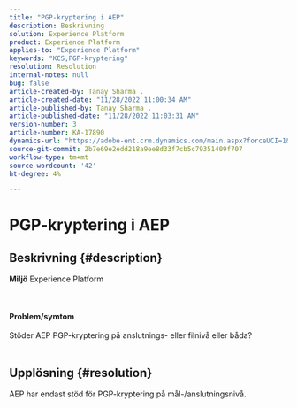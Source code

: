 ```yaml
---
title: "PGP-kryptering i AEP"
description: Beskrivning
solution: Experience Platform
product: Experience Platform
applies-to: "Experience Platform"
keywords: "KCS,PGP-kryptering"
resolution: Resolution
internal-notes: null
bug: false
article-created-by: Tanay Sharma .
article-created-date: "11/28/2022 11:00:34 AM"
article-published-by: Tanay Sharma .
article-published-date: "11/28/2022 11:03:31 AM"
version-number: 3
article-number: KA-17890
dynamics-url: "https://adobe-ent.crm.dynamics.com/main.aspx?forceUCI=1&pagetype=entityrecord&etn=knowledgearticle&id=9301d6dc-0b6f-ed11-9562-6045bd006239"
source-git-commit: 2b7e69e2edd218a9ee8d33f7cb5c79351409f707
workflow-type: tm+mt
source-wordcount: '42'
ht-degree: 4%

---
```


# PGP-kryptering i AEP

## Beskrivning {#description}

<b>Miljö</b>
Experience Platform
<br><br> <br><br><b>Problem/symtom</b><br><br>Stöder AEP PGP-kryptering på anslutnings- eller filnivå eller båda?
<br> <br>

## Upplösning {#resolution}


AEP har endast stöd för PGP-kryptering på mål-/anslutningsnivå.
